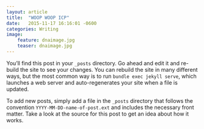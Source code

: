 ```yaml
---
layout: article
title:  "WOOP WOOP ICP"
date:   2015-11-17 16:16:01 -0600
categories: Writing
image:
    feature: dnaimage.jpg
    teaser: dnaimage.jpg
---
```


You’ll find this post in your `_posts` directory. Go ahead and edit it and
re-build the site to see your changes. You can rebuild the site in many
different ways, but the most common way is to run `bundle exec jekyll serve`,
which launches a web server and auto-regenerates your site when a file is
updated.

To add new posts, simply add a file in the `_posts` directory that follows the
convention `YYYY-MM-DD-name-of-post.ext` and includes the necessary front
matter. Take a look at the source for this post to get an idea about how it
works.


